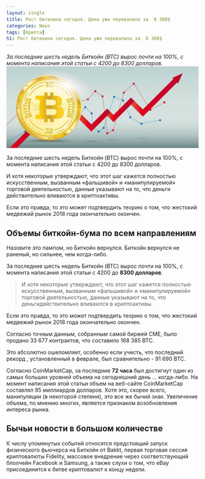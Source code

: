 ```yaml
---
layout: single
title: Рост биткоина сегодня. Цена уже перевалила за  8 300$
categories: News
tags: [Крипта]
h1: Рост биткоина сегодня. Цена уже перевалила за  8 300$
---
```

*За последние шесть недель Биткойн (BTC) вырос почти на 100%, с момента написания этой статьи с 4200 до 8300 долларов.*
![btc рост](/assets/images/news/btc-rost.jpeg)

За последние шесть недель Биткойн (BTC) вырос почти на 100%, с момента написания этой статьи с 4200 до 8300 долларов. 

И хотя некоторые утверждают, что этот шаг кажется полностью искусственным, вызванным «фальшивой» и «манипулируемой» торговой деятельностью, данные указывают на то, что деньги действительно вливаются в криптоактивы.

Если это правда, то это может подтвердить теорию о том, что жестокий медвежий рынок 2018 года окончательно окончен.

## Объемы биткойн-бума по всем направлениям
Назовите это пампом,  но Биткойн вернулся. Биткойн вернулся не раненый, но сильнее, чем когда-либо.

За последние шесть недель Биткойн (BTC) вырос почти на 100%, с момента написания этой статьи с 4200 до **8300 долларов**. 

> И хотя некоторые утверждают, что этот шаг кажется полностью искусственным, вызванным «фальшивой» и «манипулируемой» торговой деятельностью, данные указывают на то, что деньгидействительно вливаются в криптоактивы.

Если это правда, то это может подтвердить теорию о том, что жестокий медвежий рынок 2018 года окончательно окончен.

<p class="vaz">Согласно точным данным, собранным самой биржей CME, было продано 33 677 контрактов, что составило 168 385 BTC. 
</p>
Это абсолютно ошеломляет, особенно если учесть, что последний рекорд , установленный в феврале, был сравнительно - 91 690 BTC.

Согласно CoinMarketCap, за последние __72 часа__ был достигнут один из самых больших уровней объема на сегодняшний день ... когда-либо. На момент написания этой статьи объем  на веб-сайте CoinMarketCap составлял 95 миллиардов долларов. Хотя это, скорее всего, манипуляции (в некоторой степени), это все же бычий знак. Увеличение объема, по мнению многих, является признаком возобновления интереса рынка.


## Бычьи новости в большом количестве

 К числу упомянутых событий относятся предстоящий запуск физического фьючерса на Биткойн от Bakkt, первая торговая сессия криптовалюты Fidelity, массовое внедрение через соответствующий блолчейн Facebook и Samsung, а также слухи о том, что  eBay присоединится к битве криптовалют  к концу недели.
